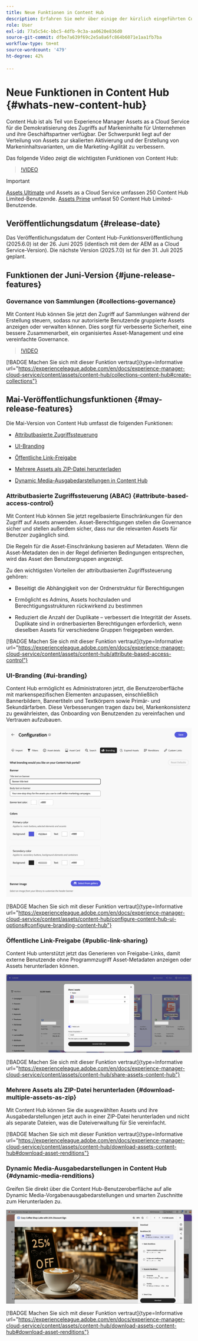 ```yaml
---
title: Neue Funktionen in Content Hub
description: Erfahren Sie mehr über einige der kürzlich eingeführten Content Hub-Funktionen
role: User
exl-id: 77a5c54c-bbc5-4dfb-9c3a-aa0620e836d0
source-git-commit: dfbe7a639f69c2e5a8a6fc864b6071e1aa1fb7ba
workflow-type: tm+mt
source-wordcount: '479'
ht-degree: 42%

---
```


# Neue Funktionen in Content Hub {#whats-new-content-hub}

Content Hub ist als Teil von Experience Manager Assets as a Cloud Service für die Demokratisierung des Zugriffs auf Markeninhalte für Unternehmen und ihre Geschäftspartner verfügbar. Der Schwerpunkt liegt auf der Verteilung von Assets zur skalierten Aktivierung und der Erstellung von Markeninhaltsvarianten, um die Marketing-Agilität zu verbessern.

Das folgende Video zeigt die wichtigsten Funktionen von Content Hub:

>[!VIDEO](https://video.tv.adobe.com/v/3463712)

>[!IMPORTANT]
>
>[Assets Ultimate](/help/assets/assets-ultimate-overview.md) und Assets as a Cloud Service umfassen 250 Content Hub Limited-Benutzende. [Assets Prime](/help/assets/assets-prime.md) umfasst 50 Content Hub Limited-Benutzende.

## Veröffentlichungsdatum {#release-date}

Das Veröffentlichungsdatum der Content Hub-Funktionsveröffentlichung (2025.6.0) ist der 26. Juni 2025 (identisch mit dem der AEM as a Cloud Service-Version). Die nächste Version (2025.7.0) ist für den 31. Juli 2025 geplant.

## Funktionen der Juni-Version {#june-release-features}

### Governance von Sammlungen {#collections-governance}

Mit Content Hub können Sie jetzt den Zugriff auf Sammlungen während der Erstellung steuern, sodass nur autorisierte Benutzende gruppierte Assets anzeigen oder verwalten können. Dies sorgt für verbesserte Sicherheit, eine bessere Zusammenarbeit, ein organisiertes Asset-Management und eine vereinfachte Governance.

>[!VIDEO](https://video.tv.adobe.com/v/3463336)

[!BADGE Machen Sie sich mit dieser Funktion vertraut]{type=Informative url="https://experienceleague.adobe.com/en/docs/experience-manager-cloud-service/content/assets/content-hub/collections-content-hub#create-collections"}

## Mai-Veröffentlichungsfunktionen {#may-release-features}

Die Mai-Version von Content Hub umfasst die folgenden Funktionen:

* [Attributbasierte Zugriffssteuerung](#attribute-based-access-control)

* [UI-Branding](#ui-branding)

* [Öffentliche Link-Freigabe](#public-link-sharing)

* [Mehrere Assets als ZIP-Datei herunterladen](#download-multiple-assets-as-zip)

* [Dynamic Media-Ausgabedarstellungen in Content Hub](#dynamic-media-renditions)

### Attributbasierte Zugriffssteuerung (ABAC) {#attribute-based-access-control}

Mit Content Hub können Sie jetzt regelbasierte Einschränkungen für den Zugriff auf Assets anwenden. Asset-Berechtigungen stellen die Governance sicher und stellen außerdem sicher, dass nur die relevanten Assets für Benutzer zugänglich sind.

Die Regeln für die Asset-Einschränkung basieren auf Metadaten. Wenn die Asset-Metadaten den in der Regel definierten Bedingungen entsprechen, wird das Asset den Benutzergruppen angezeigt.

Zu den wichtigsten Vorteilen der attributbasierten Zugriffssteuerung gehören:

* Beseitigt die Abhängigkeit von der Ordnerstruktur für Berechtigungen

* Ermöglicht es Admins, Assets hochzuladen und Berechtigungsstrukturen rückwirkend zu bestimmen

* Reduziert die Anzahl der Duplikate – verbessert die Integrität der Assets. Duplikate sind in ordnerbasierten Berechtigungen erforderlich, wenn dieselben Assets für verschiedene Gruppen freigegeben werden.

[!BADGE Machen Sie sich mit dieser Funktion vertraut]{type=Informative url="https://experienceleague.adobe.com/en/docs/experience-manager-cloud-service/content/assets/content-hub/attribute-based-access-control"}

### UI-Branding {#ui-branding}

Content Hub ermöglicht es Administratoren jetzt, die Benutzeroberfläche mit markenspezifischen Elementen anzupassen, einschließlich Bannerbildern, Bannertiteln und Textkörpern sowie Primär- und Sekundärfarben. Diese Verbesserungen tragen dazu bei, Markenkonsistenz zu gewährleisten, das Onboarding von Benutzenden zu vereinfachen und Vertrauen aufzubauen.

![UI-Branding](/help/assets/assets/content-hub-ui-branding.png)

[!BADGE Machen Sie sich mit dieser Funktion vertraut]{type=Informative url="https://experienceleague.adobe.com/en/docs/experience-manager-cloud-service/content/assets/content-hub/configure-content-hub-ui-options#configure-branding-content-hub"}

### Öffentliche Link-Freigabe {#public-link-sharing}

Content Hub unterstützt jetzt das Generieren von Freigabe-Links, damit externe Benutzende ohne Programmzugriff Asset-Metadaten anzeigen oder Assets herunterladen können.

![UI-Branding](/help/assets/assets/public-and-private-link.png)

[!BADGE Machen Sie sich mit dieser Funktion vertraut]{type=Informative url="https://experienceleague.adobe.com/en/docs/experience-manager-cloud-service/content/assets/content-hub/share-assets-content-hub"}

### Mehrere Assets als ZIP-Datei herunterladen {#download-multiple-assets-as-zip}

Mit Content Hub können Sie die ausgewählten Assets und ihre Ausgabedarstellungen jetzt auch in einer ZIP-Datei herunterladen und nicht als separate Dateien, was die Dateiverwaltung für Sie vereinfacht.

[!BADGE Machen Sie sich mit dieser Funktion vertraut]{type=Informative url="https://experienceleague.adobe.com/en/docs/experience-manager-cloud-service/content/assets/content-hub/download-assets-content-hub#download-asset-renditions"}

### Dynamic Media-Ausgabedarstellungen in Content Hub {#dynamic-media-renditions}

Greifen Sie direkt über die Content Hub-Benutzeroberfläche auf alle Dynamic Media-Vorgabenausgabedarstellungen und smarten Zuschnitte zum Herunterladen zu.

![Dynamic Media-Ausgabedarstellungen](/help/assets/assets/dm-renditions-content-hub.png)

[!BADGE Machen Sie sich mit dieser Funktion vertraut]{type=Informative url="https://experienceleague.adobe.com/en/docs/experience-manager-cloud-service/content/assets/content-hub/download-assets-content-hub#download-asset-renditions"}
